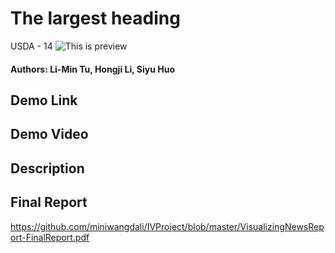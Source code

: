 # The largest heading
USDA - 14
![This is preview](https://goo.gl/WkSeik)
#### Authors: Li-Min Tu, Hongji Li, Siyu Huo

## Demo Link


## Demo Video


## Description

  

## Final Report

https://github.com/miniwangdali/IVProject/blob/master/VisualizingNewsReport-FinalReport.pdf